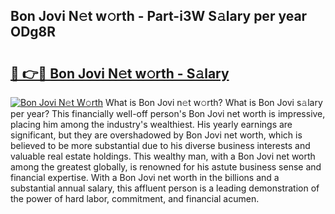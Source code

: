## Bon Jovi N𝚎t w𝚘rth - Part-i3W S𝚊lary per year ODg8R

# <h2><a href="http://gc570lg.nevu.top/?p=Bon+Jovi">🔗 👉🔴 Bon Jovi N𝚎t w𝚘rth - S𝚊lary</a></h2>

[![Bon Jovi N𝚎t W𝚘rth](https://i.imgur.com/Oavwk0R.jpeg)](http://gc570lg.nevu.top/?p=Bon+Jovi)
What is Bon Jovi n𝚎t w𝚘rth? What is Bon Jovi s𝚊lary per year?
This financially well-off person's Bon Jovi net worth is impressive, placing him among the industry's wealthiest. His yearly earnings are significant, but they are overshadowed by Bon Jovi net worth, which is believed to be more substantial due to his diverse business interests and valuable real estate holdings. This wealthy man, with a Bon Jovi net worth among the greatest globally, is renowned for his astute business sense and financial expertise. With a Bon Jovi net worth in the billions and a substantial annual salary, this affluent person is a leading demonstration of the power of hard labor, commitment, and financial acumen.
